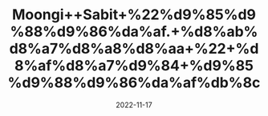 ---
title: 'Moongi++Sabit+%22%d9%85%d9%88%d9%86%da%af.+%d8%ab%d8%a7%d8%a8%d8%aa+%22+%d8%af%d8%a7%d9%84+%d9%85%d9%88%d9%86%da%af%db%8c'
date: '2022-11-17' 
metatag: '' 
inventory: '0' 
draft: false 
# meta description 
shortDescripton: 'Green+Gram+Whole%22+It+has+high+Antioxidant+Levels+which+may+Reduce+Chronic+Disease+Risk+and+antioxidants+Vitexin+and+Isovitexin+may+Prevent+Heat+Stroke.+'
description: 'Food+Product'
longdescription: ''
tags: ''
brand: ''
subCategory: ''
sellCount: '0'
featured: True
# product Price
price: '150.0'
# Product Short Description
shortDescription: 'Green+Gram+Whole%22+It+has+high+Antioxidant+Levels+which+may+Reduce+Chronic+Disease+Risk+and+antioxidants+Vitexin+and+Isovitexin+may+Prevent+Heat+Stroke.+'
productID: 'F13C4F52-6C3B-ED11-996A-005056B3A416'
type: 'products'
category: 'Food+Product' 
thumnailproduct: 'https://eraconnect.blob.core.windows.net/product-images/aminsaddiquidawakhana/58efe87c-90b0-4567-b8f9-9c26f4adcd62.webp' 
images:
  - image: 'https://eraconnect.blob.core.windows.net/product-images/aminsaddiquidawakhana/58efe87c-90b0-4567-b8f9-9c26f4adcd62.webp'  
Variants:
---